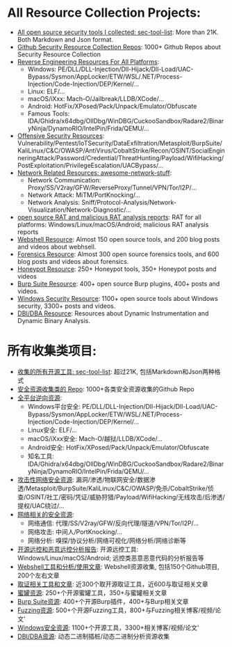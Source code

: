 # All Resource Collection Projects:
- [All open source security tools I collected: sec-tool-list](https://github.com/alphaSeclab/sec-tool-list/blob/master/Readme_en.md): More than 21K. Both Markdown and Json format.
- [Github Security Resource Collection Repos](https://github.com/alphaSeclab/awesome-security-collection/blob/master/Readme_en.md): 1000+ Github Repos about Security Resource Collection
- [Reverse Engineering Resources For All Platforms](https://github.com/alphaSeclab/awesome-reverse-engineering/blob/master/Readme_en.md): 
    - Windows: PE/DLL/DLL-Injection/Dll-Hijack/Dll-Load/UAC-Bypass/Sysmon/AppLocker/ETW/WSL/.NET/Process-Injection/Code-Injection/DEP/Kernel/...
    - Linux: ELF/...
    - macOS/iXxx: Mach-O/Jailbreak/LLDB/XCode/...
    - Android: HotFix/XPosed/Pack/Unpack/Emulator/Obfuscate
    - Famous Tools: IDA/Ghidra/x64dbg/OllDbg/WinDBG/CuckooSandbox/Radare2/BinaryNinja/DynamoRIO/IntelPin/Frida/QEMU/...
- [Offensive Security Resources](https://github.com/alphaSeclab/awesome-cyber-security/blob/master/Readme_en.md): Vulnerability/Pentest/IoTSecurity/DataExfiltration/Metasploit/BurpSuite/KaliLinux/C&C/OWASP/AntiVirus/CobaltStrike/Recon/OSINT/SocialEnginneringAttack/Password/Credential/ThreatHunting/Payload/WifiHacking/PostExploitation/PrivilegeEscalation/UACBypass/...
- [Network Related Resources: awesome-network-stuff](https://github.com/alphaSeclab/awesome-network-stuff/blob/master/Readme_en.md):
    - Network Communication: Proxy/SS/V2ray/GFW/ReverseProxy/Tunnel/VPN/Tor/I2P/...
    - Network Attack: MiTM/PortKnocking/...
    - Network Analysis: Sniff/Protocol-Analysis/Network-Visualization/Network-Diagnostic/...
- [open source RAT and malicious RAT analysis reports](https://github.com/alphaSeclab/awesome-rat/blob/master/Readme_en.md): RAT for all platforms: Windows/Linux/macOS/Android; malicious RAT analysis reports
- [Webshell Resource](https://github.com/alphaSeclab/awesome-webshell/blob/master/Readme_en.md): Almost 150 open source tools, and 200 blog posts and videos about webhsell.
- [Forensics Resource](https://github.com/alphaSeclab/awesome-forensics/blob/master/Readme_en.md): Almost 300 open source forensics tools, and 600 blog posts and videos about forensics.
- [Honeypot Resource](https://github.com/alphaSeclab/awesome-honeypot/blob/master/Readme_en.md): 250+ Honeypot tools, 350+ Honeypot posts and videos
- [Burp Suite Resource](https://github.com/alphaSeclab/awesome-burp-suite/blob/master/Readme_en.md): 400+ open source Burp plugins, 400+ posts and videos.
- [Windows Security Resource](https://github.com/alphaSeclab/windows-security/blob/master/Readme_en.md): 1100+ open source tools about Windows security, 3300+ posts and videos.
- [DBI/DBA Resource](https://github.com/alphaSeclab/DBI-Stuff/blob/master/Readme_en.md): Resources about Dynamic Instrumentation and Dynamic Binary Analysis.

# 所有收集类项目:
- [收集的所有开源工具: sec-tool-list](https://github.com/alphaSeclab/sec-tool-list): 超过21K, 包括Markdown和Json两种格式
- [安全资源收集类的 Repo](https://github.com/alphaSeclab/awesome-security-collection): 1000+各类安全资源收集的Github Repo
- [全平台逆向资源](https://github.com/alphaSeclab/awesome-reverse-engineering):
    - Windows平台安全: PE/DLL/DLL-Injection/Dll-Hijack/Dll-Load/UAC-Bypass/Sysmon/AppLocker/ETW/WSL/.NET/Process-Injection/Code-Injection/DEP/Kernel/...
    - Linux安全: ELF/...
    - macOS/iXxx安全: Mach-O/越狱/LLDB/XCode/...
    - Android安全: HotFix/XPosed/Pack/Unpack/Emulator/Obfuscate
    - 知名工具: IDA/Ghidra/x64dbg/OllDbg/WinDBG/CuckooSandbox/Radare2/BinaryNinja/DynamoRIO/IntelPin/Frida/QEMU/...
- [攻击性网络安全资源](https://github.com/alphaSeclab/awesome-cyber-security): 漏洞/渗透/物联网安全/数据渗透/Metasploit/BurpSuite/KaliLinux/C&C/OWASP/免杀/CobaltStrike/侦查/OSINT/社工/密码/凭证/威胁狩猎/Payload/WifiHacking/无线攻击/后渗透/提权/UAC绕过/...
- [网络相关的安全资源](https://github.com/alphaSeclab/awesome-network-stuff): 
    - 网络通信: 代理/SS/V2ray/GFW/反向代理/隧道/VPN/Tor/I2P/...
    - 网络攻击: 中间人/PortKnocking/...
    - 网络分析: 嗅探/协议分析/网络可视化/网络分析/网络诊断等
- [开源远控和恶意远控分析报告](https://github.com/alphaSeclab/awesome-rat): 开源远控工具: Windows/Linux/macOS/Android; 远控类恶意恶意代码的分析报告等
- [Webshell工具和分析/使用文章](https://github.com/alphaSeclab/awesome-webshell): Webshell资源收集, 包括150个Github项目, 200个左右文章
- [取证相关工具和文章](https://github.com/alphaSeclab/awesome-forensics): 近300个取开源取证工具，近600与取证相关文章
- [蜜罐资源](https://github.com/alphaSeclab/awesome-honeypot): 250+个开源蜜罐工具，350+与蜜罐相关文章
- [Burp Suite资源](https://github.com/alphaSeclab/awesome-burp-suite): 400+个开源Burp插件，400+与Burp相关文章
- [Fuzzing资源](https://github.com/alphaSeclab/fuzzing-stuff): 500+个开源Fuzzing工具，800+与Fuzzing相关博客/视频/论文'
- [Windows安全资源](https://github.com/alphaSeclab/windows-security): 1100+个开源工具，3300+相关博客/视频/论文'
- [DBI/DBA资源](https://github.com/alphaSeclab/DBI-Stuff): 动态二进制插桩/动态二进制分析资源收集
